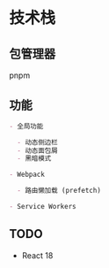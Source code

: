 # 技术栈

## 包管理器

pnpm

## 功能

```md
- 全局功能

  - 动态侧边栏
  - 动态面包屑
  - 黑暗模式

- Webpack

  - 路由懒加载 (prefetch)

- Service Workers
```

## TODO

- React 18
